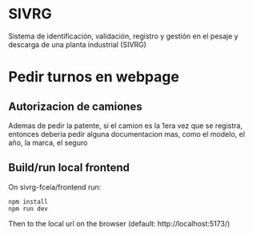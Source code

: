 # SIVRG

Sistema de identificación, validación, registro y gestión en el pesaje y descarga de una planta industrial (SIVRG)

# Pedir turnos en webpage

## Autorizacion de camiones

Ademas de pedir la patente, si el camion es la 1era vez que se registra, entonces deberia pedir
alguna documentacion mas, como el modelo, el año, la marca, el seguro

## Build/run local frontend

On sivrg-fceia/frontend run:

```
npm install
npm run dev
```

Then to the local url on the browser (default: http://localhost:5173/)

